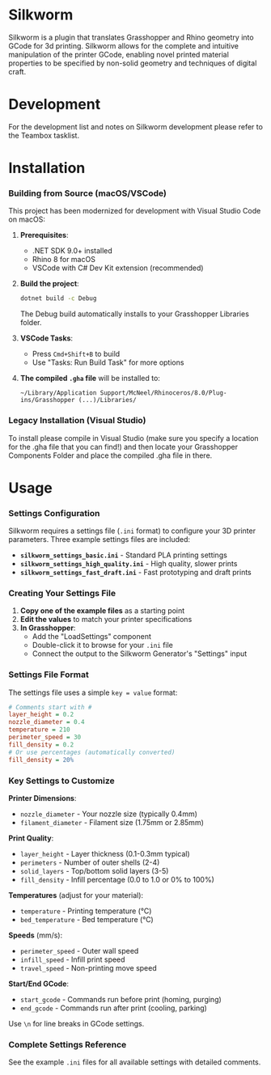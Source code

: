Silkworm
========

Silkworm is a plugin that translates Grasshopper and Rhino geometry into GCode for 3d printing. Silkworm allows for the complete and intuitive manipulation of the printer GCode, enabling novel printed material properties to be specified by non-solid geometry and techniques of digital craft.

Development
========
For the development list and notes on Silkworm development please refer to the Teambox tasklist.


Installation
========

### Building from Source (macOS/VSCode)

This project has been modernized for development with Visual Studio Code on macOS:

1. **Prerequisites**:
   - .NET SDK 9.0+ installed
   - Rhino 8 for macOS
   - VSCode with C# Dev Kit extension (recommended)

2. **Build the project**:
   ```bash
   dotnet build -c Debug
   ```
   The Debug build automatically installs to your Grasshopper Libraries folder.

3. **VSCode Tasks**:
   - Press `Cmd+Shift+B` to build
   - Use "Tasks: Run Build Task" for more options

4. **The compiled `.gha` file** will be installed to:
   ```
   ~/Library/Application Support/McNeel/Rhinoceros/8.0/Plug-ins/Grasshopper (...)/Libraries/
   ```

### Legacy Installation (Visual Studio)

To install please compile in Visual Studio (make sure you specify a location for the .gha file that you can find!) and then locate your Grasshopper Components Folder and place the compiled .gha file in there.


Usage
========

### Settings Configuration

Silkworm requires a settings file (`.ini` format) to configure your 3D printer parameters. Three example settings files are included:

- **`silkworm_settings_basic.ini`** - Standard PLA printing settings
- **`silkworm_settings_high_quality.ini`** - High quality, slower prints
- **`silkworm_settings_fast_draft.ini`** - Fast prototyping and draft prints

### Creating Your Settings File

1. **Copy one of the example files** as a starting point
2. **Edit the values** to match your printer specifications
3. **In Grasshopper**:
   - Add the "LoadSettings" component
   - Double-click it to browse for your `.ini` file
   - Connect the output to the Silkworm Generator's "Settings" input

### Settings File Format

The settings file uses a simple `key = value` format:

```ini
# Comments start with #
layer_height = 0.2
nozzle_diameter = 0.4
temperature = 210
perimeter_speed = 30
fill_density = 0.2
# Or use percentages (automatically converted)
fill_density = 20%
```

### Key Settings to Customize

**Printer Dimensions**:
- `nozzle_diameter` - Your nozzle size (typically 0.4mm)
- `filament_diameter` - Filament size (1.75mm or 2.85mm)

**Print Quality**:
- `layer_height` - Layer thickness (0.1-0.3mm typical)
- `perimeters` - Number of outer shells (2-4)
- `solid_layers` - Top/bottom solid layers (3-5)
- `fill_density` - Infill percentage (0.0 to 1.0 or 0% to 100%)

**Temperatures** (adjust for your material):
- `temperature` - Printing temperature (°C)
- `bed_temperature` - Bed temperature (°C)

**Speeds** (mm/s):
- `perimeter_speed` - Outer wall speed
- `infill_speed` - Infill print speed
- `travel_speed` - Non-printing move speed

**Start/End GCode**:
- `start_gcode` - Commands run before print (homing, purging)
- `end_gcode` - Commands run after print (cooling, parking)

Use `\n` for line breaks in GCode settings.

### Complete Settings Reference

See the example `.ini` files for all available settings with detailed comments.

